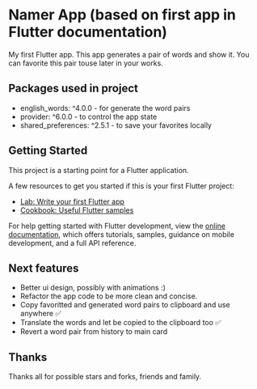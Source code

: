 # Namer App (based on first app in Flutter documentation)

My first Flutter app.
This app generates a pair of words and show it.
You can favorite this pair touse later in your works.

## Packages used in project

- english_words: ^4.0.0 - for generate the word pairs
- provider: ^6.0.0 - to control the app state
- shared_preferences: ^2.5.1 - to save your favorites locally

## Getting Started

This project is a starting point for a Flutter application.

A few resources to get you started if this is your first Flutter project:

- [Lab: Write your first Flutter app](https://docs.flutter.dev/get-started/codelab)
- [Cookbook: Useful Flutter samples](https://docs.flutter.dev/cookbook)

For help getting started with Flutter development, view the
[online documentation](https://docs.flutter.dev/), which offers tutorials,
samples, guidance on mobile development, and a full API reference.

## Next features

- Better ui design, possibly with animations :)
- Refactor the app code to be more clean and concise.
- Copy favoritted and generated word pairs to clipboard and use anywhere ✅
- Translate the words and let be copied to the clipboard too ✅
- Revert a word pair from history to main card

## Thanks

Thanks all for possible stars and forks, friends and family.
